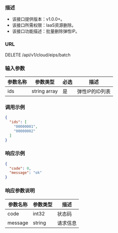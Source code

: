 ### 描述

- 该接口提供版本：v1.0.0+。
- 该接口所需权限：IaaS资源删除。
- 该接口功能描述：批量删除弹性IP。

### URL

DELETE /api/v1/cloud/eips/batch

### 输入参数

| 参数名称 | 参数类型         | 必选  | 描述        |
|------|--------------|-----|-----------|
| ids  | string array | 是   | 弹性IP的ID列表 |

### 调用示例

```json
{
  "ids": [
    "00000001",
    "00000002"
  ]
}
```

### 响应示例

```json
{
  "code": 0,
  "message": "ok"
}
```

### 响应参数说明

| 参数名称    | 参数类型   | 描述   |
|---------|--------|------|
| code    | int32  | 状态码  |
| message | string | 请求信息 |
